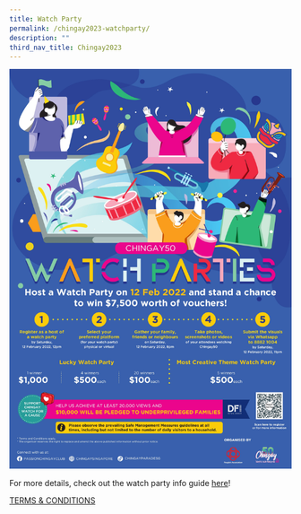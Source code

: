 ```yaml
---
title: Watch Party
permalink: /chingay2023-watchparty/
description: ""
third_nav_title: Chingay2023
---
```

![watch party](/images/whats-on/watch-party.jpg)

For more details, check out the watch party info guide [here](/files/whats-on/chingay50-watch-party-info-kit-(as-at-14-jan-2021).pdf)!

[TERMS & CONDITIONS](/files/whats-on/Chingay%202023%20Watch%20Party%20-%20Terms%20and%20Conditions.pdf)